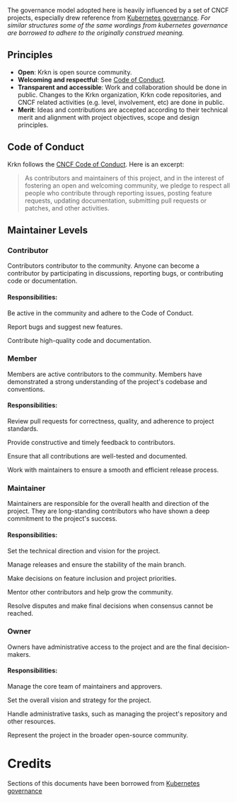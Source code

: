 


The governance model adopted here is heavily influenced by a set of CNCF projects, especially drew
reference from [Kubernetes governance](https://github.com/kubernetes/community/blob/master/governance.md).
*For similar structures some of the same wordings from kubernetes governance are borrowed to adhere
to the originally construed meaning.*

## Principles

- **Open**: Krkn is open source community.
- **Welcoming and respectful**: See [Code of Conduct](https://github.com/cncf/foundation/blob/master/code-of-conduct.md).
- **Transparent and accessible**: Work and collaboration should be done in public.
  Changes to the Krkn organization, Krkn code repositories, and CNCF related activities (e.g.
  level, involvement, etc) are done in public.
- **Merit**: Ideas and contributions are accepted according to their technical merit
  and alignment with project objectives, scope and design principles.

## Code of Conduct

Krkn follows the [CNCF Code of Conduct](https://github.com/cncf/foundation/blob/master/code-of-conduct.md).
Here is an excerpt:

>  As contributors and maintainers of this project, and in the interest of fostering an open and welcoming community, we pledge to respect all people who contribute through reporting issues, posting feature requests, updating documentation, submitting pull requests or patches, and other activities.

## Maintainer Levels

### Contributor
Contributors contributor to the community. Anyone can become a contributor by participating in discussions, reporting bugs, or contributing code or documentation.

#### Responsibilities:

Be active in the community and adhere to the Code of Conduct.

Report bugs and suggest new features.

Contribute high-quality code and documentation.


### Member
Members are active contributors to the community. Members have demonstrated a strong understanding of the project's codebase and conventions.

#### Responsibilities:

Review pull requests for correctness, quality, and adherence to project standards.

Provide constructive and timely feedback to contributors.

Ensure that all contributions are well-tested and documented.

Work with maintainers to ensure a smooth and efficient release process.

### Maintainer
Maintainers are responsible for the overall health and direction of the project. They are long-standing contributors who have shown a deep commitment to the project's success.

#### Responsibilities:

Set the technical direction and vision for the project.

Manage releases and ensure the stability of the main branch.

Make decisions on feature inclusion and project priorities.

Mentor other contributors and help grow the community.

Resolve disputes and make final decisions when consensus cannot be reached.

### Owner
Owners have administrative access to the project and are the final decision-makers.

#### Responsibilities:

Manage the core team of maintainers and approvers.

Set the overall vision and strategy for the project.

Handle administrative tasks, such as managing the project's repository and other resources.

Represent the project in the broader open-source community.


# Credits
Sections of this documents have been borrowed from [Kubernetes governance](https://github.com/kubernetes/community/blob/master/governance.md)